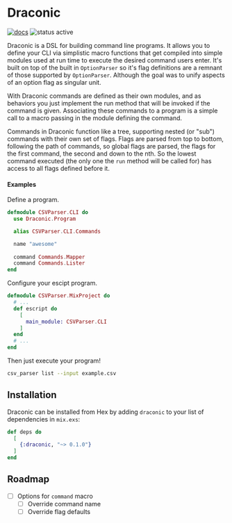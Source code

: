 # Draconic

[![docs](https://img.shields.io/badge/docs-hex.pm-blue.svg)](https://hexdocs.pm/draconic/api-reference.html) ![status active](https://img.shields.io/badge/status-active-green.svg)

Draconic is a DSL for building command line programs. It allows you to define your
CLI via simplistic macro functions that get compiled into simple modules used at 
run time to execute the desired command users enter. It's built on top of the
built in `OptionParser` so it's flag definitions are a remnant of those supported
by `OptionParser`. Although the goal was to unify aspects of an option flag as 
singular unit.

With Draconic commands are defined as their own modules, and as behaviors you 
just implement the run method that will be invoked if the command is given.
Associating these commands to a program is a simple call to a macro passing in the
module defining the command.

Commands in Draconic function like a tree, supporting nested (or "sub") commands
with their own set of flags. Flags are parsed from top to bottom, following the
path of commands, so global flags are parsed, the flags for the first command,
the second and down to the nth. So the lowest command executed (the only one the
`run` method will be called for) has access to all flags defined before it.

#### Examples

Define a program.

```elixir
defmodule CSVParser.CLI do
  use Draconic.Program

  alias CSVParser.CLI.Commands

  name "awesome"
  
  command Commands.Mapper
  command Commands.Lister
end
```

Configure your escipt program.

```elixir
defmodule CSVParser.MixProject do
  # ...
  def escript do
    [
      main_module: CSVParser.CLI
    ]
  end
  # ...
end
```

Then just execute your program!

```bash
csv_parser list --input example.csv
```

## Installation

Draconic can be installed from Hex by adding `draconic` to your list of 
dependencies in `mix.exs`:

```elixir
def deps do
  [
    {:draconic, "~> 0.1.0"}
  ]
end
```

## Roadmap

 - [ ] Options for `command` macro
   - [ ] Override command name
   - [ ] Override flag defaults
